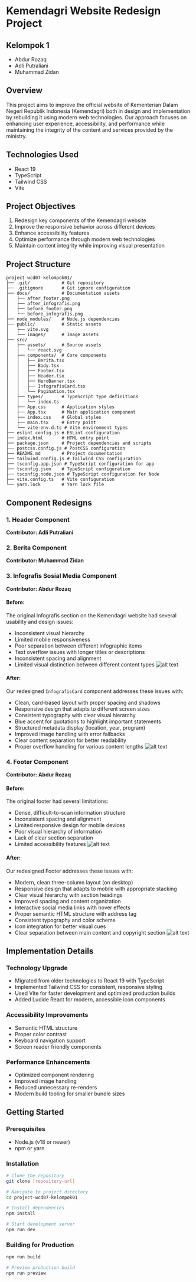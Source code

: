 # Kemendagri Website Redesign Project

## Kelompok 1

- Abdur Rozaq
- Adli Putraliani
- Muhammad Zidan

## Overview

This project aims to improve the official website of Kementerian Dalam Negeri Republik Indonesia (Kemendagri) both in design and implementation by rebuilding it using modern web technologies. Our approach focuses on enhancing user experience, accessibility, and performance while maintaining the integrity of the content and services provided by the ministry.

## Technologies Used

- React 19
- TypeScript
- Tailwind CSS
- Vite

## Project Objectives

1. Redesign key components of the Kemendagri website
2. Improve the responsive behavior across different devices
3. Enhance accessibility features
4. Optimize performance through modern web technologies
5. Maintain content integrity while improving visual presentation

## Project Structure

```
project-wcd07-kelompok01/
├── .git/            # Git repository
├── .gitignore       # Git ignore configuration
├── docs/            # Documentation assets
│   ├── after_footer.png
│   ├── after_infografis.png
│   ├── before_footer.png
│   └── before_infografis.png
├── node_modules/    # Node.js dependencies
├── public/          # Static assets
│   ├── vite.svg
│   └── images/      # Image assets
├── src/
│   ├── assets/      # Source assets
│   │   └── react.svg
│   ├── components/  # Core components
│   │   ├── Berita.tsx
│   │   ├── Body.tsx
│   │   ├── Footer.tsx
│   │   ├── Header.tsx
│   │   ├── HeroBanner.tsx
│   │   ├── InfografisCard.tsx
│   │   └── Pagination.tsx
│   ├── types/       # TypeScript type definitions
│   │   └── index.ts
│   ├── App.css      # Application styles
│   ├── App.tsx      # Main application component
│   ├── index.css    # Global styles
│   ├── main.tsx     # Entry point
│   └── vite-env.d.ts # Vite environment types
├── eslint.config.js # ESLint configuration
├── index.html       # HTML entry point
├── package.json     # Project dependencies and scripts
├── postcss.config.js # PostCSS configuration
├── README.md        # Project documentation
├── tailwind.config.js # Tailwind CSS configuration
├── tsconfig.app.json # TypeScript configuration for app
├── tsconfig.json    # TypeScript configuration
├── tsconfig.node.json # TypeScript configuration for Node
├── vite.config.ts   # Vite configuration
└── yarn.lock        # Yarn lock file
```

## Component Redesigns

### 1. Header Component

**Contributor: Adli Putraliani**

### 2. Berita Component

**Contributor: Muhammad Zidan**

### 3. Infografis Sosial Media Component

**Contributor: Abdur Rozaq**

#### Before:

The original Infografis section on the Kemendagri website had several usability and design issues:

- Inconsistent visual hierarchy
- Limited mobile responsiveness
- Poor separation between different infographic items
- Text overflow issues with longer titles or descriptions
- Inconsistent spacing and alignment
- Limited visual distinction between different content types
  ![alt text](docs/before_infografis.png)

#### After:

Our redesigned `InfografisCard` component addresses these issues with:

- Clean, card-based layout with proper spacing and shadows
- Responsive design that adapts to different screen sizes
- Consistent typography with clear visual hierarchy
- Blue accent for quotations to highlight important statements
- Structured metadata display (location, year, program)
- Improved image handling with error fallbacks
- Clear content separation for better readability
- Proper overflow handling for various content lengths
  ![alt text](docs/after_infografis.png)

### 4. Footer Component

**Contributor: Abdur Rozaq**

#### Before:

The original footer had several limitations:

- Dense, difficult-to-scan information structure
- Inconsistent spacing and alignment
- Limited responsive design for mobile devices
- Poor visual hierarchy of information
- Lack of clear section separation
- Limited accessibility features
  ![alt text](docs/before_footer.png)

#### After:

Our redesigned Footer addresses these issues with:

- Modern, clean three-column layout (on desktop)
- Responsive design that adapts to mobile with appropriate stacking
- Clear visual hierarchy with section headings
- Improved spacing and content organization
- Interactive social media links with hover effects
- Proper semantic HTML structure with address tag
- Consistent typography and color scheme
- Icon integration for better visual cues
- Clear separation between main content and copyright section
  ![alt text](docs/after_footer.png)

## Implementation Details

### Technology Upgrade

- Migrated from older technologies to React 19 with TypeScript
- Implemented Tailwind CSS for consistent, responsive styling
- Used Vite for faster development and optimized production builds
- Added Lucide React for modern, accessible icon components

### Accessibility Improvements

- Semantic HTML structure
- Proper color contrast
- Keyboard navigation support
- Screen reader friendly components

### Performance Enhancements

- Optimized component rendering
- Improved image handling
- Reduced unnecessary re-renders
- Modern build tooling for smaller bundle sizes

## Getting Started

### Prerequisites

- Node.js (v18 or newer)
- npm or yarn

### Installation

```bash
# Clone the repository
git clone [repository-url]

# Navigate to project directory
cd project-wcd07-kelompok01

# Install dependencies
npm install

# Start development server
npm run dev
```

### Building for Production

```bash
npm run build

# Preview production build
npm run preview
```
